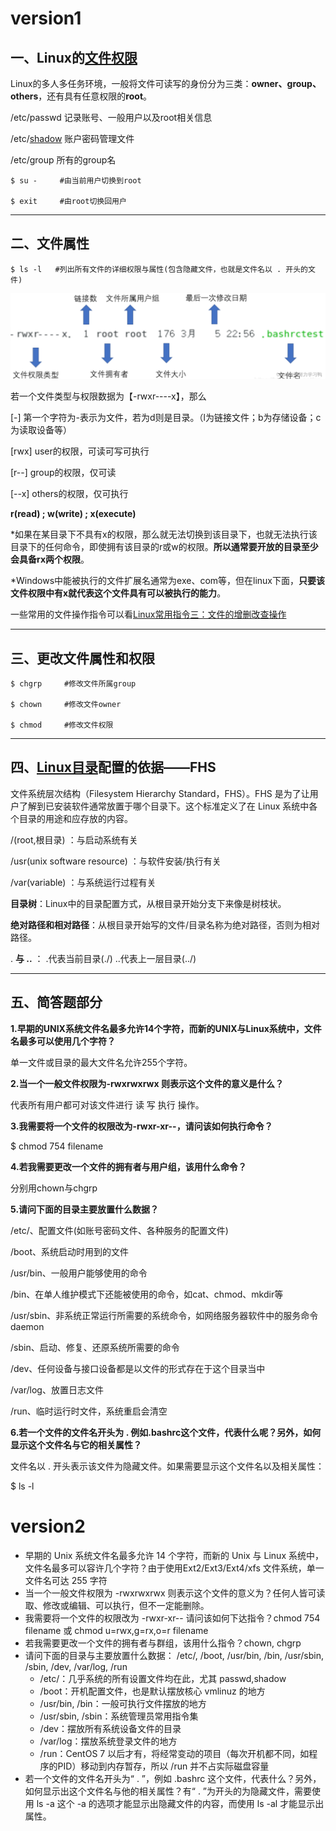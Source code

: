 # version1

## 一、Linux的[文件权限](https://so.csdn.net/so/search?q=%E6%96%87%E4%BB%B6%E6%9D%83%E9%99%90&spm=1001.2101.3001.7020)

Linux的多人多任务环境，一般将文件可读写的身份分为三类：**owner、group、others**，还有具有任意权限的**root**。

/etc/passwd 记录账号、一般用户以及root相关信息

/etc/[shadow](https://so.csdn.net/so/search?q=shadow&spm=1001.2101.3001.7020) 账户密码管理文件

/etc/group 所有的group名

```
$ su -     #由当前用户切换到root
 
$ exit     #由root切换回用户
```

___

## 二、文件属性

```
$ ls -l   #列出所有文件的详细权限与属性(包含隐藏文件，也就是文件名以 . 开头的文件)
```

![](image/53645fb5c8ba39004d681bde5c8b63c4.png)

若一个文件类型与权限数据为【-rwxr----x】，那么

\[-\] 第一个字符为-表示为文件，若为d则是目录。（l为链接文件；b为存储设备；c为读取设备等）

\[rwx\] user的权限，可读可写可执行

\[r--\] group的权限，仅可读

\[--x\] others的权限，仅可执行

**r(read) ; w(write) ; x(execute)**  

\*如果在某目录下不具有x的权限，那么就无法切换到该目录下，也就无法执行该目录下的任何命令，即使拥有该目录的r或w的权限。**所以通常要开放的目录至少会具备rx两个权限**。

\*Windows中能被执行的文件扩展名通常为exe、com等，但在linux下面，**只要该文件权限中有x就代表这个文件具有可以被执行的能力**。

一些常用的文件操作指令可以看[Linux常用指令三：文件的增删改查操作](https://blog.csdn.net/qq_54444533/article/details/135429120?spm=1001.2014.3001.5502 "Linux常用指令三：文件的增删改查操作")

___

## 三、更改文件属性和权限

```
$ chgrp     #修改文件所属group
 
$ chown     #修改文件owner
 
$ chmod     #修改文件权限
```

___

## 四、[Linux目录](https://so.csdn.net/so/search?q=Linux%E7%9B%AE%E5%BD%95&spm=1001.2101.3001.7020)配置的依据——FHS

文件系统层次结构（Filesystem Hierarchy Standard，FHS）。FHS 是为了让用户了解到已安装软件通常放置于哪个目录下。这个标准定义了在 Linux 系统中各个目录的用途和应存放的内容。

/(root,根目录) ：与启动系统有关

/usr(unix software resource) ：与软件安装/执行有关

/var(variable) ：与系统运行过程有关

**目录树**：Linux中的目录配置方式，从根目录开始分支下来像是树枝状。

**绝对路径和相对路径**：从根目录开始写的文件/目录名称为绝对路径，否则为相对路径。

. **与 ..** ：  .代表当前目录(./)        ..代表上一层目录(../)

___

## 五、简答题部分

**1.早期的UNIX系统文件名最多允许14个字符，而新的UNIX与Linux系统中，文件名最多可以使用几个字符？**

单一文件或目录的最大文件名允许255个字符。

**2.当一个一般文件权限为-rwxrwxrwx 则表示这个文件的意义是什么？**

代表所有用户都可对该文件进行 读 写 执行 操作。

**3.我需要将一个文件的权限改为-rwxr-xr--，请问该如何执行命令？**

$ chmod 754 filename

**4.若我需要更改一个文件的拥有者与用户组，该用什么命令？**

分别用chown与chgrp

**5.请问下面的目录主要放置什么数据？**

/etc/、配置文件(如账号密码文件、各种服务的配置文件)

/boot、系统启动时用到的文件

/usr/bin、一般用户能够使用的命令

/bin、在单人维护模式下还能被使用的命令，如cat、chmod、mkdir等

/usr/sbin、非系统正常运行所需要的系统命令，如网络服务器软件中的服务命令daemon

/sbin、启动、修复、还原系统所需要的命令

/dev、任何设备与接口设备都是以文件的形式存在于这个目录当中

/var/log、放置日志文件

/run、临时运行时文件，系统重启会清空

**6.若一个文件的文件名开头为 .  例如.bashrc这个文件，代表什么呢？另外，如何显示这个文件名与它的相关属性？**

文件名以 . 开头表示该文件为隐藏文件。如果需要显示这个文件名以及相关属性：

$ ls -l



# version2

- 早期的 Unix 系统文件名最多允许 14 个字符，而新的 Unix 与 Linux 系统中，文件名最多可以容许几个字符？由于使用Ext2/Ext3/Ext4/xfs 文件系统，单一文件名可达 255 字符
- 当一个一般文件权限为 -rwxrwxrwx 则表示这个文件的意义为？任何人皆可读取、修改或编辑、可以执行，但不一定能删除。
- 我需要将一个文件的权限改为 -rwxr-xr-- 请问该如何下达指令？chmod 754 filename 或 chmod u=rwx,g=rx,o=r filename
- 若我需要更改一个文件的拥有者与群组，该用什么指令？chown, chgrp
- 请问下面的目录与主要放置什么数据： /etc/, /boot, /usr/bin, /bin, /usr/sbin, /sbin, /dev, /var/log, /run
  - /etc/：几乎系统的所有设置文件均在此，尤其 passwd,shadow
  - /boot：开机配置文件，也是默认摆放核心 vmlinuz 的地方
  - /usr/bin, /bin：一般可执行文件摆放的地方
  - /usr/sbin, /sbin：系统管理员常用指令集
  - /dev：摆放所有系统设备文件的目录
  - /var/log：摆放系统登录文件的地方
  - /run：CentOS 7 以后才有，将经常变动的项目（每次开机都不同，如程序的PID）移动到内存暂存，所以 /run 并不占实际磁盘容量
- 若一个文件的文件名开头为“ . ”，例如 .bashrc 这个文件，代表什么？另外，如何显示出这个文件名与他的相关属性？有“ . ”为开头的为隐藏文件，需要使用 ls -a 这个 -a 的选项才能显示出隐藏文件的内容，而使用 ls -al 才能显示出属性。